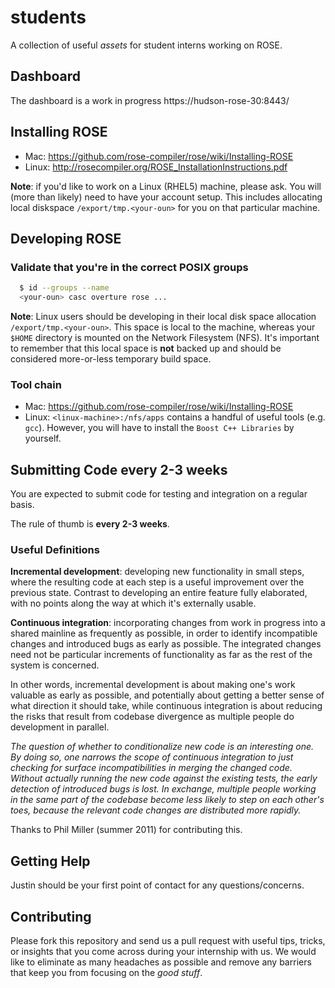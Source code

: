students
========

A collection of useful *assets* for student interns working on ROSE.

## Dashboard

The dashboard is a work in progress https://hudson-rose-30:8443/

## Installing ROSE

* Mac: https://github.com/rose-compiler/rose/wiki/Installing-ROSE
* Linux: http://rosecompiler.org/ROSE_InstallationInstructions.pdf

**Note**: if you'd like to work on a Linux (RHEL5) machine, please ask. You will
(more than likely) need to have your account setup. This includes allocating
local diskspace `/export/tmp.<your-oun>` for you on that particular machine.

## Developing ROSE

### Validate that you're in the correct POSIX groups
``` bash
  $ id --groups --name
  <your-oun> casc overture rose ...
```

**Note**: Linux users should be developing in their local disk space allocation
`/export/tmp.<your-oun>`. This space is local to the machine, whereas your
`$HOME` directory is mounted on the Network Filesystem (NFS). It's important
to remember that this local space is **not** backed up and should be considered
more-or-less temporary build space.

### Tool chain

* Mac: https://github.com/rose-compiler/rose/wiki/Installing-ROSE
* Linux: `<linux-machine>:/nfs/apps` contains a handful of useful tools (e.g. `gcc`).
  However, you will have to install the `Boost C++ Libraries` by yourself.

## Submitting Code **every 2-3 weeks**

You are expected to submit code for testing and integration on a regular basis.

The rule of thumb is **every 2-3 weeks**.

### Useful Definitions

**Incremental development**: developing new functionality in small steps, where the resulting code 
at each step is a useful improvement over the previous state. Contrast to developing an entire feature 
fully elaborated, with no points along the way at which it's externally usable.

**Continuous integration**: incorporating changes from work in progress into a shared mainline as
frequently as possible, in order to identify incompatible changes and introduced bugs as early as
possible. The integrated changes need not be particular increments of functionality as far as the
rest of the system is concerned.

In other words, incremental development is about making one's work valuable as early as possible,
and potentially about getting a better sense of what direction it should take, while continuous
integration is about reducing the risks that result from codebase divergence as multiple people do
development in parallel.

*The question of whether to conditionalize new code is an interesting one. By doing so, one narrows
the scope of continuous integration to just checking for surface incompatibilities in merging the
changed code. Without actually running the new code against the existing tests, the early detection
of introduced bugs is lost. In exchange, multiple people working in the same part of the codebase
become less likely to step on each other's toes, because the relevant code changes are distributed
more rapidly.*

Thanks to Phil Miller (summer 2011) for contributing this.

## Getting Help

Justin should be your first point of contact for any questions/concerns.

## Contributing

Please fork this repository and send us a pull request with useful tips, tricks, or insights
that you come across during your internship with us. We would like to eliminate as many
headaches as possible and remove any barriers that keep you from focusing on the *good stuff*.
